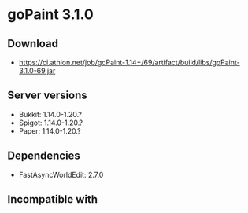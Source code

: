 # goPaint 3.1.0

## Download
- https://ci.athion.net/job/goPaint-1.14+/69/artifact/build/libs/goPaint-3.1.0-69.jar

## Server versions
- Bukkit: 1.14.0-1.20.?
- Spigot: 1.14.0-1.20.?
- Paper: 1.14.0-1.20.?

## Dependencies
- FastAsyncWorldEdit: 2.7.0

## Incompatible with
